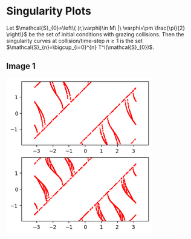 # Singularity Plots

Let $\mathcal{S}_{0}=\left\{  (r,\varphi)\in M\ |\ \varphi=\pm \frac{\pi}{2}  \right\}$ be the set of initial conditions with grazing collisions. Then the singularity curves at collision/time-step $n\geq 1$ is the set $\mathcal{S}_{n}=\bigcup_{i=0}^{n} T^i(\mathcal{S}_{0})$.


## Image 1
![alt text](images/output4.png)
